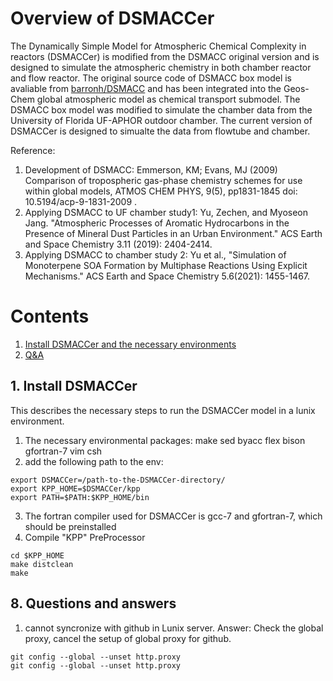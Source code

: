 Overview of DSMACCer
==============================================================

The Dynamically Simple Model for Atmospheric Chemical Complexity in reactors (DSMACCer) is modified from the DSMACC original version and is designed to simulate the atmospheric chemistry in both chamber reactor and flow reactor. The original source code of DSMACC box model is avaliable from [barronh/DSMACC](https://github.com/barronh/DSMACC) and has been integrated into the Geos-Chem global atmospheric model as chemical transport submodel. The DSMACC box model was modified to simulate the chamber data from the University of Florida UF-APHOR outdoor chamber. The current version of DSMACCer is designed to simualte the data from flowtube and chamber.

Reference:
1. Development of DSMACC: Emmerson, KM; Evans, MJ (2009) Comparison of tropospheric gas-phase chemistry schemes for use within global models, ATMOS CHEM PHYS, 9(5), pp1831-1845 doi: 10.5194/acp-9-1831-2009 .
2. Applying DSMACC to UF chamber study1: Yu, Zechen, and Myoseon Jang. "Atmospheric Processes of Aromatic Hydrocarbons in the Presence of Mineral Dust Particles in an Urban Environment." ACS Earth and Space Chemistry 3.11 (2019): 2404-2414.
3. Applying DSMACC to chamber study 2: Yu et al., "Simulation of Monoterpene SOA Formation by Multiphase Reactions Using Explicit Mechanisms." ACS Earth and Space Chemistry 5.6(2021): 1455-1467.

Contents
================================================================

1. [Install DSMACCer and the necessary environments](#1-Install-DSMACCer)
8. [Q&A](#8-Questions-and-answers)

## 1. Install DSMACCer

This describes the necessary steps to run the DSMACCer model in a lunix environment.

1. The necessary environmental packages: make sed byacc flex bison gfortran-7 vim csh
2. add the following path to the env:
```
export DSMACCer=/path-to-the-DSMACCer-directory/
export KPP_HOME=$DSMACCer/kpp
export PATH=$PATH:$KPP_HOME/bin
```
3. The fortran compiler used for DSMACCer is gcc-7 and gfortran-7, which should be preinstalled
4. Compile "KPP" PreProcessor
```
cd $KPP_HOME
make distclean
make
```

## 8. Questions and answers

1. cannot syncronize with github in Lunix server.
Answer: Check the global proxy, cancel the setup of global proxy for github.
```
git config --global --unset http.proxy
git config --global --unset http.proxy
```
